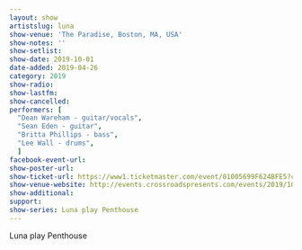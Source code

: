 ```yaml
---
layout: show
artistslug: luna
show-venue: 'The Paradise, Boston, MA, USA'
show-notes: ''
show-setlist: 
show-date: 2019-10-01
date-added: 2019-04-26
category: 2019
show-radio: 
show-lastfm: 
show-cancelled: 
performers: [
  "Dean Wareham - guitar/vocals",
  "Sean Eden - guitar",
  "Britta Phillips - bass",
  "Lee Wall - drums",
  ]
facebook-event-url: 
show-poster-url: 
show-ticket-url: https://www1.ticketmaster.com/event/01005699F624BFE5?camefrom=LN_BOSTON_LNSM_TWT_USC_Announce_04262019_547825_Luna
show-venue-website: http://events.crossroadspresents.com/events/2019/10/1/luna
show-additional: 
support:
show-series: Luna play Penthouse
---
```

Luna play Penthouse


